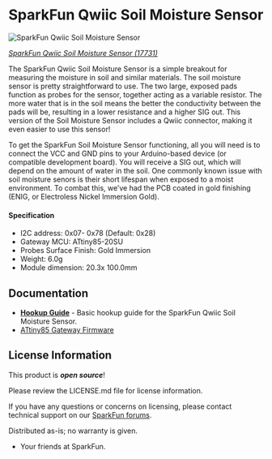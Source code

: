 SparkFun Qwiic Soil Moisture Sensor
========================================

![SparkFun Qwiic Soil Moisture Sensor](https://cdn.sparkfun.com/assets/parts/1/6/8/4/8/17731-SparkFun_Qwiic_Soil_Moisture_Sensor-01.jpg)

[*SparkFun Qwiic Soil Moisture Sensor (17731)*](https://www.sparkfun.com/products/17731)

The SparkFun Qwiic Soil Moisture Sensor is a simple breakout for measuring the moisture in soil and similar materials. The soil moisture sensor is pretty straightforward to use. The two large, exposed pads function as probes for the sensor, together acting as a variable resistor. The more water that is in the soil means the better the conductivity between the pads will be, resulting in a lower resistance and a higher SIG out. This version of the Soil Moisture Sensor includes a Qwiic connector, making it even easier to use this sensor!

To get the SparkFun Soil Moisture Sensor functioning, all you will need is to connect the VCC and GND pins to your Arduino-based device (or compatible development board). You will receive a SIG out, which will depend on the amount of water in the soil. One commonly known issue with soil moisture senors is their short lifespan when exposed to a moist environment. To combat this, we’ve had the PCB coated in gold finishing (ENIG, or Electroless Nickel Immersion Gold).


#### Specification

* I2C address: 0x07- 0x78 (Default: 0x28)
* Gateway MCU: ATtiny85-20SU
* Probes Surface Finish: Gold Immersion
* Weight: 6.0g
* Module dimension: 20.3x 100.0mm


Documentation
--------------
* **[Hookup Guide](https://learn.sparkfun.com/tutorials/soil-moisture-sensor-hookup-guide)** - Basic hookup guide for the SparkFun Qwiic Soil Moisture Sensor.
* [ATtiny85 Gateway Firmware](https://github.com/ZIOCC/Zio-Qwiic-Soil-Moisture-Sensor/tree/master/Firmware/Qwiic_Soil_Moisture_Sensor_Gateway_Firmware/Qwiic_Soil_Moisture_Firmware)


License Information
-------------------

This product is _**open source**_! 

Please review the LICENSE.md file for license information. 

If you have any questions or concerns on licensing, please contact technical support on our [SparkFun forums](https://forum.sparkfun.com/viewforum.php?f=152).

Distributed as-is; no warranty is given.

- Your friends at SparkFun.

_<COLLABORATION CREDIT>_
